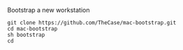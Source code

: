 Bootstrap a new workstation

```
git clone https://github.com/TheCase/mac-bootstrap.git
cd mac-bootstrap
sh bootstrap
cd
```
